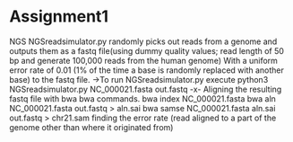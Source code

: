 # Assignment1
NGS
NGSreadsimulator.py randomly picks out reads from a genome and outputs them as a fastq file(using dummy quality values; read length of 50 bp and generate 100,000 reads from the human genome)
With a uniform error rate of 0.01 (1% of the time a base is randomly replaced with another base) to the fastq file.
->To run NGSreadsimulator.py execute
python3 NGSreadsimulator.py NC_000021.fasta out.fastq
-x-
Aligning the resulting fastq file with bwa
  bwa commands.
bwa index NC_000021.fasta
bwa aln NC_000021.fasta out.fastq > aln.sai
bwa samse NC_000021.fasta aln.sai out.fastq > chr21.sam
finding the error rate
(read aligned to a part of the genome other than where it originated from)
